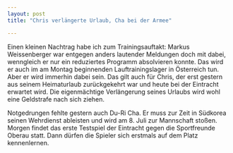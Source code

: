 ```yaml
---
layout: post
title: "Chris verlängerte Urlaub, Cha bei der Armee"

---
```


Einen kleinen Nachtrag habe ich zum Trainingsauftakt: Markus Weissenberger war entgegen anders lautender Meldungen doch mit dabei, wenngleich er nur ein reduziertes Programm absolvieren konnte. Das wird er auch im am Montag beginnenden Lauftrainingslager in Österreich tun. Aber er wird immerhin dabei sein. Das gilt auch für Chris, der erst gestern aus seinem Heimaturlaub zurückgekehrt war und heute bei der Eintracht erwartet wird. Die eigenmächtige Verlängerung seines Urlaubs wird wohl eine Geldstrafe nach sich ziehen.

Notgedrungen fehlte gestern auch Du-Ri Cha. Er muss zur Zeit in Südkorea seinen Wehrdienst ableisten und wird am 8. Juli zur Mannschaft stoßen. Morgen findet das erste Testspiel der Eintracht gegen die Sportfreunde Oberau statt. Dann dürfen die Spieler sich erstmals auf dem Platz kennenlernen.
